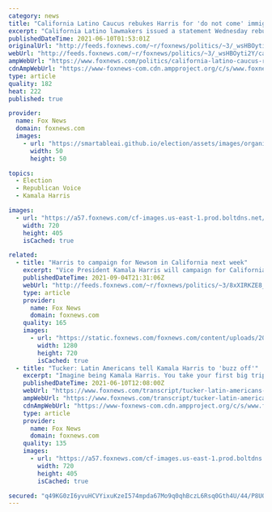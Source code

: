 ```yaml
---
category: news
title: "California Latino Caucus rebukes Harris for 'do not come' immigration warning"
excerpt: "California Latino lawmakers issued a statement Wednesday rebuking Vice President Kamala Harris’ controversial comments in El Salvador this week when she told “folks” from the northern triangle states \"Do not come.\""
publishedDateTime: 2021-06-10T01:53:01Z
originalUrl: "http://feeds.foxnews.com/~r/foxnews/politics/~3/_wsHBOyti2Y/california-latino-caucus-rebuke-harris-for-immigration-warning-do-not-come"
webUrl: "http://feeds.foxnews.com/~r/foxnews/politics/~3/_wsHBOyti2Y/california-latino-caucus-rebuke-harris-for-immigration-warning-do-not-come"
ampWebUrl: "https://www.foxnews.com/politics/california-latino-caucus-rebuke-harris-for-immigration-warning-do-not-come.amp"
cdnAmpWebUrl: "https://www-foxnews-com.cdn.ampproject.org/c/s/www.foxnews.com/politics/california-latino-caucus-rebuke-harris-for-immigration-warning-do-not-come.amp"
type: article
quality: 182
heat: 222
published: true

provider:
  name: Fox News
  domain: foxnews.com
  images:
    - url: "https://smartableai.github.io/election/assets/images/organizations/foxnews.com-50x50.jpg"
      width: 50
      height: 50

topics:
  - Election
  - Republican Voice
  - Kamala Harris

images:
  - url: "https://a57.foxnews.com/cf-images.us-east-1.prod.boltdns.net/v1/static/694940094001/bff910dc-4c2d-4082-9b97-da2cfa1ec6fa/8ecf015e-aae7-4cf0-b8fe-a84a924199c9/1280x720/match/720/405/image.jpg?ve=1&tl=1"
    width: 720
    height: 405
    isCached: true

related:
  - title: "Harris to campaign for Newsom in California next week"
    excerpt: "Vice President Kamala Harris will campaign for California Gov. Gavin Newsom as his recall election looms two weeks away."
    publishedDateTime: 2021-09-04T21:31:06Z
    webUrl: "http://feeds.foxnews.com/~r/foxnews/politics/~3/8xXIRKZE8_o/harris-to-campaign-for-newsom-in-california-next-week"
    type: article
    provider:
      name: Fox News
      domain: foxnews.com
    quality: 165
    images:
      - url: "https://static.foxnews.com/foxnews.com/content/uploads/2021/06/KAMALAHARRIS-BORDER-TRUMPVISIT.jpg"
        width: 1280
        height: 720
        isCached: true
  - title: "Tucker: Latin Americans tell Kamala Harris to 'buzz off'"
    excerpt: "Imagine being Kamala Harris. You take your first big trip south of the border to what we used to call the developing world and you're pretty excited about it because you know that as a licensed person of color,"
    publishedDateTime: 2021-06-10T12:08:00Z
    webUrl: "https://www.foxnews.com/transcript/tucker-latin-americans-tell-kamala-harris-to-buzz-off"
    ampWebUrl: "https://www.foxnews.com/transcript/tucker-latin-americans-tell-kamala-harris-to-buzz-off.amp"
    cdnAmpWebUrl: "https://www-foxnews-com.cdn.ampproject.org/c/s/www.foxnews.com/transcript/tucker-latin-americans-tell-kamala-harris-to-buzz-off.amp"
    type: article
    provider:
      name: Fox News
      domain: foxnews.com
    quality: 135
    images:
      - url: "https://a57.foxnews.com/cf-images.us-east-1.prod.boltdns.net/v1/static/694940094001/114c6d14-1726-41cc-a875-7804de7ca375/7926c5fc-288a-4f7d-b5f1-01b0652e6bb2/1280x720/match/720/405/image.jpg?ve=1&tl=1"
        width: 720
        height: 405
        isCached: true

secured: "q49KG0zI6yvuHCVYixuKzeI574mpda67Mo9q0qhBczL6Rsq0Gth4U/44/P8UQQ9+tPwIvgD6sC+Mrph0PXeLatoczJCBDsyTncjyHCYzPb1a3TUcmwhe0xqmzcC13C76YJ+glaWzHT6TdWq53gYJGyZ42DU8CPqsxJyjYOxeZL9yNRUv6HLT3ZmLfPwr6K0uyh92i2vAWJP4k5Jf9ia0jFwm5y6XGPo5l7jURjw/0bgQMlL2URQAl8ICchNJEvlY74jIgwIZeX6cuu5yZwl7xzzHoZHhI4asFDbEVyRUrW6r/bODIRatUObKE8+uKiMxwblTHf4QfhsPq8ljKchnjZQcRBwpQkN5ez6xOcBW6cg=;gnLdTKHzpYWiF5rxTWmhlg=="
---
```


